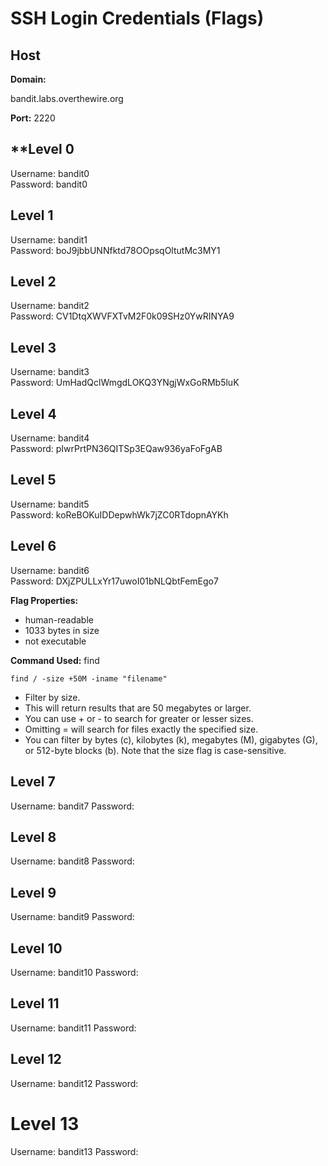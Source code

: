 
# **SSH Login Credentials (Flags)**

## **Host**
**Domain:**<p>bandit.labs.overthewire.org</p>
**Port:** 2220

## **Level 0
Username: bandit0<br>
Password: bandit0

## **Level 1**
Username: bandit1<br>
Password: boJ9jbbUNNfktd78OOpsqOltutMc3MY1

## **Level 2**

Username: bandit2<br>
Password: CV1DtqXWVFXTvM2F0k09SHz0YwRINYA9

## **Level 3**

Username: bandit3<br>
Password: UmHadQclWmgdLOKQ3YNgjWxGoRMb5luK


## **Level 4**

Username: bandit4<br>
Password: pIwrPrtPN36QITSp3EQaw936yaFoFgAB


## **Level 5** 

Username: bandit5<br>
Password: koReBOKuIDDepwhWk7jZC0RTdopnAYKh


## **Level 6** 

Username: bandit6<br>
Password: DXjZPULLxYr17uwoI01bNLQbtFemEgo7


**Flag Properties:**
- human-readable
- 1033 bytes in size
- not executable

**Command Used:** find
 
    find / -size +50M -iname "filename"

- Filter by size. 
- This will return results that are 50 megabytes or larger.
- You can use + or - to search for greater or lesser sizes. 
- Omitting = will search for files exactly the specified size.
- You can filter by bytes (c), kilobytes (k), megabytes (M), gigabytes (G), or 512-byte blocks (b). Note that the size flag is case-sensitive.

## **Level 7**

Username: bandit7
Password: 


## **Level 8**

Username: bandit8
Password: 


## **Level 9**

Username: bandit9
Password: 


## **Level 10**

Username: bandit10
Password: 


## **Level 11**

Username: bandit11
Password: 


## **Level 12**

Username: bandit12
Password: 


# **Level 13**

Username: bandit13
Password: 
